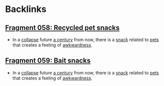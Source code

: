 
# Backlinks
## [Fragment 058: Recycled pet snacks](<Fragment 058: Recycled pet snacks.md>)
- In a [collapse](<collapse.md>) future [a century](<a century.md>) from now, there is a [snack](<snack.md>) related to [pets](<pets.md>) that creates a feeling of [awkwardness](<awkwardness.md>).

## [Fragment 059: Bait snacks](<Fragment 059: Bait snacks.md>)
- In a [collapse](<collapse.md>) future [a century](<a century.md>) from now, there is a [snack](<snack.md>) related to [pets](<pets.md>) that creates a feeling of [awkwardness](<awkwardness.md>).

